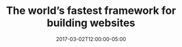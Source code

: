 ---
title: "The world’s fastest framework for building websites"
date: 2017-03-02T12:00:00-05:00

features:
  - heading: Get Started
    image_path: /images/icon-fast.svg
    tagline: Easy ways to get started
    copy: Hugo is the fastest tool of its kind. At <1 ms per page, the average site builds in less than a second.

  - heading: Installation
    image_path: /images/icon-content-management.svg
    tagline: Various ways to install
    copy: Hugo supports unlimited content types, taxonomies, menus, dynamic API-driven content, and more, all without plugins.

  - heading: Operational Management
    image_path: /images/icon-shortcodes.svg
    tagline: Understand how to manage
    copy: We love the beautiful simplicity of markdown’s syntax, but there are times when we want more flexibility. Hugo shortcodes allow for both beauty and flexibility.

  - heading: Built-in Templates
    image_path: /images/icon-built-in-templates.svg
    tagline: Hugo has common patterns to get your work done quickly.
    copy: Hugo ships with pre-made templates to make quick work of SEO, commenting, analytics and other functions. One line of code, and you're done.

  - heading: Multilingual and i18n
    image_path: /images/icon-multilingual2.svg
    tagline: Polyglot baked in.
    copy: Hugo provides full i18n support for multi-language sites with the same straightforward development experience Hugo users love in single-language sites.

  - heading: Custom Outputs
    image_path: /images/icon-custom-outputs.svg
    tagline: HTML not enough?
    copy: Hugo allows you to output your content in multiple formats, including JSON or AMP, and makes it easy to create your own.
---